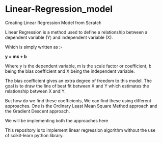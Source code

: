 # Linear-Regression_model
Creating Linear Regression Model from Scratch

Linear Regression is a method used to define a relationship between a dependent variable (Y) and independent variable (X).

Which is simply written as :-

**y = mx + b**

Where y is the dependent variable, m is the scale factor or coefficient, b being the bias coefficient and X being the independent variable.

The bias coefficient gives an extra degree of freedom to this model. The goal is to draw the line of best fit between X and Y which estimates the relationship between X and Y.


But how do we find these coefficients, We can find these using different approaches. One is the Ordinary Least Mean Square Method approach and the Gradient Descent approach. 

We will be implementing both the approaches here

This repository is to implement linear regression algorithm without the use of scikit-learn python library.

